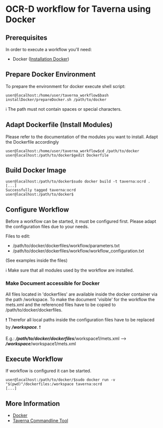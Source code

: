 # OCR-D workflow for Taverna using Docker

## Prerequisites

In order to execute a workflow you'll need:
- Docker ([Installation Docker](installDocker.md))

## Prepare Docker Environment
To prepare the environment for docker execute shell script:
```bash=bash
user@localhost:/home/user/taverna_workflow$bash installDocker/prepareDocker.sh /path/to/docker
```
:information_source: The path must not contain spaces or special characters.

## Adapt Dockerfile (Install Modules)
Please refer to the documentation of the modules you want to install.
Adapt the Dockerfile accordingly
```bash=bash
user@localhost:/home/user/taverna_workflow$cd /path/to/docker
user@localhost:/path/to/docker$gedit Dockerfile
```

## Build Docker Image
```bash=bash
user@localhost:/path/to/docker$sudo docker build -t taverna:ocrd .
[...]
Successfully tagged taverna:ocrd
user@localhost:/path/to/docker$
```

## Configure Workflow
Before a workflow can be started, it must be configured first.
Please adapt the configuration files due to your needs.

Files to edit:
* /path/to/docker/dockerfiles/workflow/parameters.txt
* /path/to/docker/dockerfiles/workflow/workflow_configuration.txt

(See examples inside the files)

:information_source: Make sure that all modules used by the workflow are installed.

### Make Document accessible for Docker
All files located in 'dockerfiles' are available inside the docker container
via the path /workspace. To make the document 'visible' for the workflow the
mets.xml and the referenced files have to be copied to /path/to/docker/dockerfiles.

:heavy_exclamation_mark: Therefor all local paths inside the configuration files have to be replaced by ***/workspace***. :heavy_exclamation_mark:

E.g.: ***/path/to/docker/dockerfiles***/workspace1/mets.xml --> ***/workspace***/workspace1/mets.xml

## Execute Workflow
If workflow is configured it can be started.
```bash=bash
user@localhost:/path/to/docker/$sudo docker run -v "$(pwd)"/dockerfiles:/workspace taverna:ocrd
[...]
```

## More Information

* [Docker](https://www.docker.com/)
* [Taverna Commandline Tool](http://www.taverna.org.uk/download/command-line-tool/)

